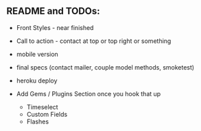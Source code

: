 ## README and TODOs:
- Front Styles - near finished
- Call to action - contact at top or top right or something
- mobile version
- final specs (contact mailer, couple model methods, smoketest)
- heroku deploy


- Add Gems / Plugins Section once you hook that up
  - Timeselect
  - Custom Fields
  - Flashes
  
  
  